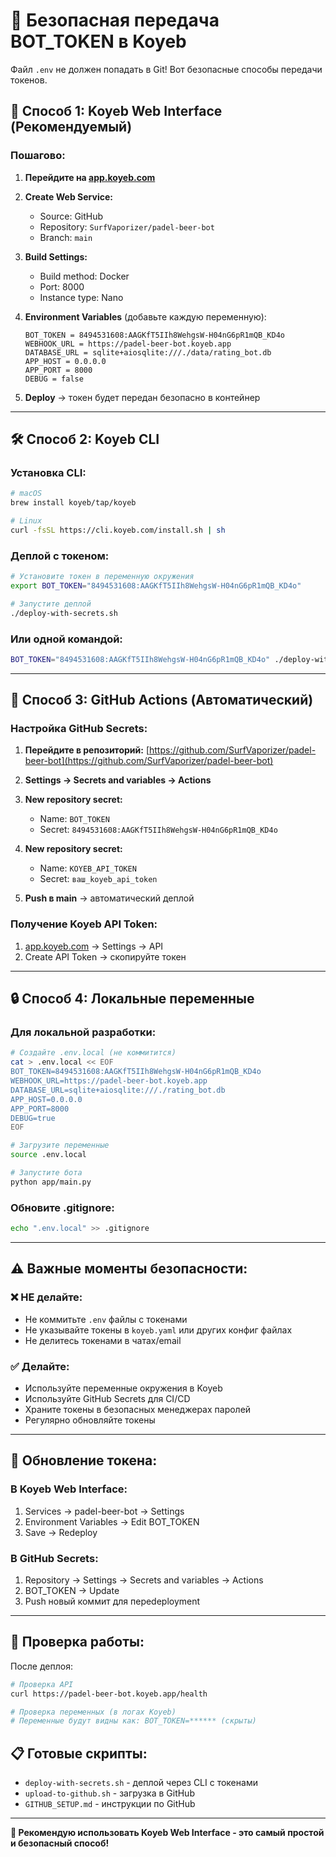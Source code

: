 # 🔐 Безопасная передача BOT_TOKEN в Koyeb

Файл `.env` не должен попадать в Git! Вот безопасные способы передачи токенов.

## 🎯 **Способ 1: Koyeb Web Interface (Рекомендуемый)**

### **Пошагово:**

1. **Перейдите на [app.koyeb.com](https://app.koyeb.com)**

2. **Create Web Service:**
   - Source: GitHub
   - Repository: `SurfVaporizer/padel-beer-bot`
   - Branch: `main`

3. **Build Settings:**
   - Build method: Docker
   - Port: 8000
   - Instance type: Nano

4. **Environment Variables** (добавьте каждую переменную):

   ```
   BOT_TOKEN = 8494531608:AAGKfT5IIh8WehgsW-H04nG6pR1mQB_KD4o
   WEBHOOK_URL = https://padel-beer-bot.koyeb.app
   DATABASE_URL = sqlite+aiosqlite:///./data/rating_bot.db
   APP_HOST = 0.0.0.0
   APP_PORT = 8000
   DEBUG = false
   ```

5. **Deploy** → токен будет передан безопасно в контейнер

---

## 🛠️ **Способ 2: Koyeb CLI**

### **Установка CLI:**
```bash
# macOS
brew install koyeb/tap/koyeb

# Linux
curl -fsSL https://cli.koyeb.com/install.sh | sh
```

### **Деплой с токеном:**
```bash
# Установите токен в переменную окружения
export BOT_TOKEN="8494531608:AAGKfT5IIh8WehgsW-H04nG6pR1mQB_KD4o"

# Запустите деплой
./deploy-with-secrets.sh
```

### **Или одной командой:**
```bash
BOT_TOKEN="8494531608:AAGKfT5IIh8WehgsW-H04nG6pR1mQB_KD4o" ./deploy-with-secrets.sh
```

---

## 🔄 **Способ 3: GitHub Actions (Автоматический)**

### **Настройка GitHub Secrets:**

1. **Перейдите в репозиторий:** [https://github.com/SurfVaporizer/padel-beer-bot](https://github.com/SurfVaporizer/padel-beer-bot)

2. **Settings → Secrets and variables → Actions**

3. **New repository secret:**
   - Name: `BOT_TOKEN`
   - Secret: `8494531608:AAGKfT5IIh8WehgsW-H04nG6pR1mQB_KD4o`

4. **New repository secret:**
   - Name: `KOYEB_API_TOKEN`
   - Secret: `ваш_koyeb_api_token`

5. **Push в main** → автоматический деплой

### **Получение Koyeb API Token:**
1. [app.koyeb.com](https://app.koyeb.com) → Settings → API
2. Create API Token → скопируйте токен

---

## 🔒 **Способ 4: Локальные переменные**

### **Для локальной разработки:**

```bash
# Создайте .env.local (не коммитится)
cat > .env.local << EOF
BOT_TOKEN=8494531608:AAGKfT5IIh8WehgsW-H04nG6pR1mQB_KD4o
WEBHOOK_URL=https://padel-beer-bot.koyeb.app
DATABASE_URL=sqlite+aiosqlite:///./rating_bot.db
APP_HOST=0.0.0.0
APP_PORT=8000
DEBUG=true
EOF

# Загрузите переменные
source .env.local

# Запустите бота
python app/main.py
```

### **Обновите .gitignore:**
```bash
echo ".env.local" >> .gitignore
```

---

## ⚠️ **Важные моменты безопасности:**

### **❌ НЕ делайте:**
- Не коммитьте `.env` файлы с токенами
- Не указывайте токены в `koyeb.yaml` или других конфиг файлах
- Не делитесь токенами в чатах/email

### **✅ Делайте:**
- Используйте переменные окружения в Koyeb
- Используйте GitHub Secrets для CI/CD
- Храните токены в безопасных менеджерах паролей
- Регулярно обновляйте токены

---

## 🔄 **Обновление токена:**

### **В Koyeb Web Interface:**
1. Services → padel-beer-bot → Settings
2. Environment Variables → Edit BOT_TOKEN
3. Save → Redeploy

### **В GitHub Secrets:**
1. Repository → Settings → Secrets and variables → Actions
2. BOT_TOKEN → Update
3. Push новый коммит для переdeployment

---

## 🧪 **Проверка работы:**

После деплоя:

```bash
# Проверка API
curl https://padel-beer-bot.koyeb.app/health

# Проверка переменных (в логах Koyeb)
# Переменные будут видны как: BOT_TOKEN=****** (скрыты)
```

## 📋 **Готовые скрипты:**

- `deploy-with-secrets.sh` - деплой через CLI с токенами
- `upload-to-github.sh` - загрузка в GitHub
- `GITHUB_SETUP.md` - инструкции по GitHub

---

**🎯 Рекомендую использовать Koyeb Web Interface - это самый простой и безопасный способ!**
